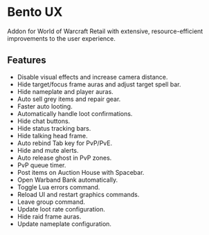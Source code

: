 # Bento UX

Addon for World of Warcraft Retail with extensive, resource-efficient improvements to the user experience.

## Features

- Disable visual effects and increase camera distance.
- Hide target/focus frame auras and adjust target spell bar.
- Hide nameplate and player auras.
- Auto sell grey items and repair gear.
- Faster auto looting.
- Automatically handle loot confirmations.
- Hide chat buttons.
- Hide status tracking bars.
- Hide talking head frame.
- Auto rebind Tab key for PvP/PvE.
- Hide and mute alerts.
- Auto release ghost in PvP zones.
- PvP queue timer.
- Post items on Auction House with Spacebar.
- Open Warband Bank automatically.
- Toggle Lua errors command.
- Reload UI and restart graphics commands.
- Leave group command.
- Update loot rate configuration.
- Hide raid frame auras.
- Update nameplate configuration.
